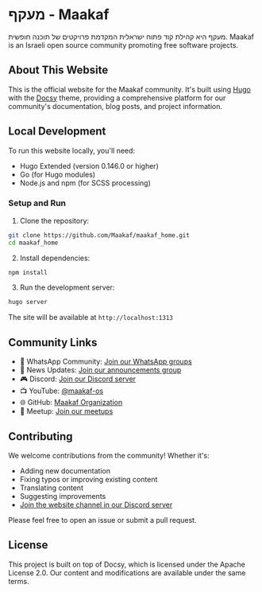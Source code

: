 # מעקף - Maakaf

מעקף היא קהילת קוד פתוח ישראלית המקדמת פרויקטים של תוכנה חופשית.
Maakaf is an Israeli open source community promoting free software projects.

## About This Website

This is the official website for the Maakaf community. It's built using [Hugo](https://gohugo.io/) with the [Docsy](https://www.docsy.dev/) theme, providing a comprehensive platform for our community's documentation, blog posts, and project information.

## Local Development

To run this website locally, you'll need:

- Hugo Extended (version 0.146.0 or higher)
- Go (for Hugo modules)
- Node.js and npm (for SCSS processing)

### Setup and Run

1. Clone the repository:
```bash
git clone https://github.com/Maakaf/maakaf_home.git
cd maakaf_home
```

2. Install dependencies:
```bash
npm install
```

3. Run the development server:
```bash
hugo server
```

The site will be available at `http://localhost:1313`

## Community Links

- 💬 WhatsApp Community: [Join our WhatsApp groups](https://chat.whatsapp.com/LTZKuKyKw7DHppVrDXWv8h)
- 📰 News Updates: [Join our announcements group](https://chat.whatsapp.com/LTZKuKyKw7DHppVrDXWv8h)
- 🎮 Discord: [Join our Discord server](https://discord.com/invite/a2VyCjRk2M)
- 📺 YouTube: [@maakaf-os](https://www.youtube.com/@maakaf-os)
- 🌐 GitHub: [Maakaf Organization](https://github.com/Maakaf/maakaf_home/)
- 🤝 Meetup: [Join our meetups](https://www.meetup.com/maakaf)

## Contributing

We welcome contributions from the community! Whether it's:
- Adding new documentation
- Fixing typos or improving existing content
- Translating content
- Suggesting improvements
- [Join the website channel in our Discord server](https://discord.gg/ctjv8vKZez)

Please feel free to open an issue or submit a pull request.

## License

This project is built on top of Docsy, which is licensed under the Apache License 2.0. Our content and modifications are available under the same terms.
